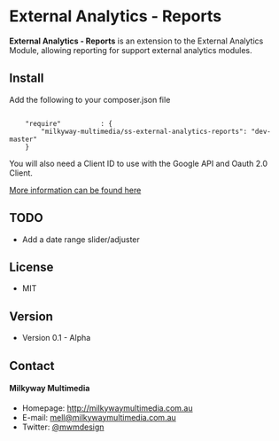 External Analytics - Reports
======
**External Analytics - Reports** is an extension to the External Analytics Module, allowing reporting for support external analytics modules.

## Install
Add the following to your composer.json file

```

    "require"          : {
		"milkyway-multimedia/ss-external-analytics-reports": "dev-master"
	}

```

You will also need a Client ID to use with the Google API and Oauth 2.0 Client.

[More information can be found here](https://developers.google.com/accounts/docs/OAuth2)

## TODO
* Add a date range slider/adjuster

## License
* MIT

## Version
* Version 0.1 - Alpha

## Contact
#### Milkyway Multimedia
* Homepage: http://milkywaymultimedia.com.au
* E-mail: mell@milkywaymultimedia.com.au
* Twitter: [@mwmdesign](https://twitter.com/mwmdesign "mwmdesign on twitter")